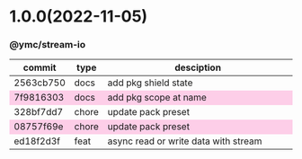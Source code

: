<a name="1.0.0"></a>
# 1.0.0(2022-11-05)
### @ymc/stream-io
<table><thead><tr><th>commit</th><th>type</th><th style="width:80%">desciption</th></tr></thead><tbody><tr><td><a title="docs(core): add pkg shield state&#10;&#10;update lin,tes state in readme.md&#10;update banner in dist&#10;&#10;generated by ymc@robot" hrel="https://github.com/ymc-github/js-idea/commit/32563cb75013ea106c011e39213590653da35fb7"> 2563cb750 </a></td>
<td>docs</td>
<td>add pkg shield state</td></tr>
<tr style="background-color:#fdcee8;" ><td><a title="docs(core): add pkg scope at name&#10;&#10;export setClassConstructor and alias&#10;export setClassMethod and alias&#10;export mixClass and alias&#10;export setClassMethodAlias&#10;&#10;generated by ymc@robot" hrel="https://github.com/ymc-github/js-idea/commit/17f9816303affed7df6cf9d56cf31f4ee2c7cbd5"> 7f9816303 </a></td>
<td>docs</td>
<td>add pkg scope at name</td></tr>
<tr><td><a title="chore(core): update pack preset&#10;&#10;define extend handle in base file&#10;extend prototype in enhance file&#10;&#10;generated by ymc@robot" hrel="https://github.com/ymc-github/js-idea/commit/6328bf7dd735cc3353346082cf7312ede56e98c1"> 328bf7dd7 </a></td>
<td>chore</td>
<td>update pack preset</td></tr>
<tr style="background-color:#fdcee8;" ><td><a title="chore(core): update pack preset&#10;&#10;export handle as default&#10;&#10;generated by ymc@robot" hrel="https://github.com/ymc-github/js-idea/commit/508757f69e83eab60ad42023912294ff406d1c43"> 08757f69e </a></td>
<td>chore</td>
<td>update pack preset</td></tr>
<tr><td><a title="feat(core): async read or write data with stream&#10;&#10;" hrel="https://github.com/ymc-github/js-idea/commit/8ed18f2d3f929578a1f0a87f8172ed49edc5119c"> ed18f2d3f </a></td>
<td>feat</td>
<td>async read or write data with stream</td></tr></tbody></table>